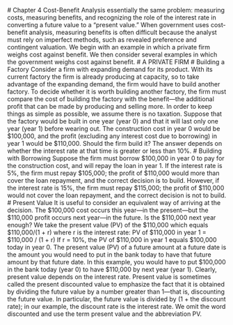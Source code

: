 \# Chapter 4 Cost-Benefit Analysis essentially the same problem: measuring costs, measuring benefits, and recognizing the role of the interest rate in converting a future value to a “present value.” When government uses cost-benefit analysis, measuring benefits is often difficult because the analyst must rely on imperfect methods, such as revealed preference and contingent valuation. We begin with an example in which a private firm weighs cost against benefit. We then consider several examples in which the government weighs cost against benefit. # A PRIVATE FIRM # Building a Factory Consider a firm with expanding demand for its product. With its current factory the firm is already producing at capacity, so to take advantage of the expanding demand, the firm would have to build another factory. To decide whether it is worth building another factory, the firm must compare the cost of building the factory with the benefit—the additional profit that can be made by producing and selling more. In order to keep things as simple as possible, we assume there is no taxation. Suppose that the factory would be built in one year (year 0) and that it will last only one year (year 1) before wearing out. The construction cost in year 0 would be $100,000, and the profit (excluding any interest cost due to borrowing) in year 1 would be $110,000. Should the firm build it? The answer depends on whether the interest rate at that time is greater or less than 10%. # Building with Borrowing Suppose the firm must borrow $100,000 in year 0 to pay for the construction cost, and will repay the loan in year 1. If the interest rate is 5%, the firm must repay $105,000; the profit of $110,000 would more than cover the loan repayment, and the correct decision is to build. However, if the interest rate is 15%, the firm must repay $115,000; the profit of $110,000 would not cover the loan repayment, and the correct decision is not to build. # Present Value It is useful to consider an equivalent way of arriving at the decision. The $100,000 cost occurs this year—in the present—but the $110,000 profit occurs next year—in the future. Is the $110,000 next year enough? We take the present value (PV) of the $110,000 which equals $110,000/(1 + r) where r is the interest rate: PV of $110,000 in year 1 = $110,000 / (1 + r) If r = 10%, the PV of $110,000 in year 1 equals $100,000 today in year 0. The present value (PV) of a future amount at a future date is the amount you would need to put in the bank today to have that future amount by that future date. In this example, you would have to put $100,000 in the bank today (year 0) to have $110,000 by next year (year 1). Clearly, present value depends on the interest rate. Present value is sometimes called the present discounted value to emphasize the fact that it is obtained by dividing the future value by a number greater than 1—that is, discounting the future value. In particular, the future value is divided by (1 + the discount rate); in our example, the discount rate is the interest rate. We omit the word discounted and use the term present value and the abbreviation PV.